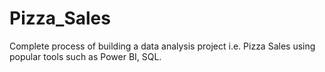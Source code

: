 # Pizza_Sales
Complete process of building a data analysis project i.e. Pizza Sales using popular tools such as Power BI, SQL.
